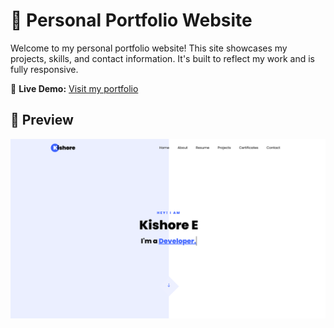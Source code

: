 # 💼 Personal Portfolio Website

Welcome to my personal portfolio website! This site showcases my projects, skills, and contact information. It's built to reflect my work and is fully responsive.

🔗 **Live Demo:** [Visit my portfolio](https://kishore-developer-portfolio.netlify.app/)

## 📸 Preview

![Portfolio Preview](preview.png)  
<!-- Replace with an actual screenshot of your portfolio -->





